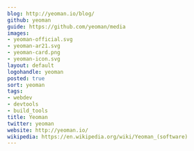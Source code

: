```yaml
---
blog: http://yeoman.io/blog/
github: yeoman
guide: https://github.com/yeoman/media
images:
- yeoman-official.svg
- yeoman-ar21.svg
- yeoman-card.png
- yeoman-icon.svg
layout: default
logohandle: yeoman
posted: true
sort: yeoman
tags:
- webdev
- devtools
- build_tools
title: Yeoman
twitter: yeoman
website: http://yeoman.io/
wikipedia: https://en.wikipedia.org/wiki/Yeoman_(software)
---
```

